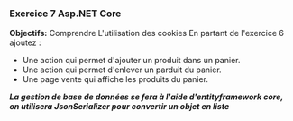 ### Exercice 7 Asp.NET Core
**Objectifs:** Comprendre L'utilisation des cookies
En partant de l'exercice 6 ajoutez : 

- Une action qui permet d'ajouter un produit dans un panier.
- Une action qui permet d'enlever un parduit du panier.
- Une page vente qui affiche les produits du panier.


***La gestion de base de données se fera à l'aide d'entityframework core, on utilisera JsonSerializer pour convertir un objet en liste***